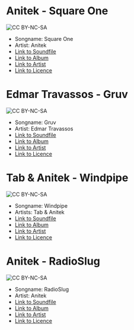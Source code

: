 # Anitek - Square One
![CC BY-NC-SA](http://i.creativecommons.org/l/by-nc-sa/3.0/us/88x31.png)
* Songname: Square One
* Artist: Anitek
* [Link to Soundfile](https://files.freemusicarchive.org/storage-freemusicarchive-org/music/blocSonic/Anitek/ExtraLocal/Anitek_-_01_-_Square_One.mp3)
* [Link to Album](https://freemusicarchive.org/music/Anitek/ExtraLocal)
* [Link to Artist](https://freemusicarchive.org/music/Anitek)
* [Link to Licence](http://creativecommons.org/licenses/by-nc-sa/3.0/us/)

# Edmar Travassos - Gruv
![CC BY-NC-SA](http://i.creativecommons.org/l/by-nc-sa/3.0/us/88x31.png)
* Songname: Gruv
* Artist: Edmar Travassos
* [Link to Soundfile](https://archive.org/details/foot149/foot149_07-duis-gruv.mp3)
* [Link to Album](https://archive.org/details/foot149/)
* [Link to Artist](https://www.youtube.com/user/edmartravassos)
* [Link to Licence](http://creativecommons.org/licenses/by-nc-sa/3.0/us/)

# Tab & Anitek - Windpipe
![CC BY-NC-SA](http://i.creativecommons.org/l/by-nc-sa/3.0/us/88x31.png)
* Songname: Windpipe
* Artists: Tab & Anitek
* [Link to Soundfile](https://files.freemusicarchive.org/storage-freemusicarchive-org/music/blocSonic/Tab__Anitek/Luna/Tab__Anitek_-_22_-_Windpipe.mp3)
* [Link to Album](https://freemusicarchive.org/music/Anitek/Luna)
* [Link to Artist](https://freemusicarchive.org/music/Tab__Anitek)
* [Link to Licence](http://creativecommons.org/licenses/by-nc-sa/3.0/us/)

# Anitek - RadioSlug
![CC BY-NC-SA](http://i.creativecommons.org/l/by-nc-sa/3.0/us/88x31.png)
* Songname: RadioSlug
* Artist: Anitek
* [Link to Soundfile](https://files.freemusicarchive.org/storage-freemusicarchive-org/music/blocSonic/Tab__Anitek/Luna/Anitek_-_11_-_RadioSlug.mp3)
* [Link to Album](https://freemusicarchive.org/music/Anitek/Luna)
* [Link to Artist](https://freemusicarchive.org/music/Anitek)
* [Link to Licence](http://creativecommons.org/licenses/by-nc-sa/3.0/us/)
